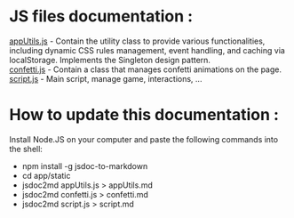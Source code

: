 # JS files documentation :

[appUtils.js](/app/static/appUtils.md)  -  Contain the utility class to provide various functionalities, including dynamic CSS rules management, event handling, and caching via localStorage. Implements the Singleton design pattern.  
[confetti.js](/app/static/confetti.md) - Contain a class that manages confetti animations on the page.  
[script.js](/app/static/script.md) -  Main script, manage game, interactions, ...   

# How to update this documentation  :

Install Node.JS on your computer and paste the following commands into the shell:

- npm install -g jsdoc-to-markdown
- cd app/static
- jsdoc2md appUtils.js > appUtils.md
- jsdoc2md confetti.js > confetti.md
- jsdoc2md script.js > script.md